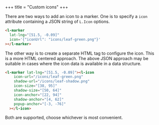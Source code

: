 +++
title = "Custom icons"
+++

There are two ways to add an icon to a marker.
One is to specify a `icon` attribute containing a JSON string of `L.Icon` options.

```html
<l-marker
  lat-lng="[51.5, -0.09]"
  icon='{"iconUrl": "icons/leaf-green.png"}'
></l-marker>
```

The other way is to create a separate HTML tag to configure the icon.
This is a more HTML centered approach.
The above JSON approach may be suitable in cases where the icon data is available in a data structure.

```html
<l-marker lat-lng="[51.5, -0.09]"><l-icon
    icon-url="/icons/leaf-green.png"
    shadow-url="/icons/leaf-shadow.png"
    icon-size="[38, 95]"
    shadow-size="[50, 64]" 
    icon-anchor="[22, 94]" 
    shadow-anchor="[4, 62]" 
    popup-anchor="[-3, -76]" 
  ></l-icon>
```

Both are supported, choose whichever is most convenient.

<l-map center="[51.5, -0.09]" zoom="12">
  <l-tile-layer
    url-template="https://{s}.basemaps.cartocdn.com/rastertiles/voyager/{z}/{x}/{y}{r}.png"
  ></l-tile-layer>
  <l-marker lat-lng="[51.5, -0.09]"><l-icon
      icon-url="/leaflet-html/icons/leaf-green.png"
      shadow-url="/leaflet-html/icons/leaf-shadow.png"
      icon-size="[38, 95]"
      shadow-size="[50, 64]" 
      icon-anchor="[22, 94]" 
      shadow-anchor="[4, 62]" 
      popup-anchor="[-3, -76]" 
    ></l-icon>
  </l-marker>
</l-map>
